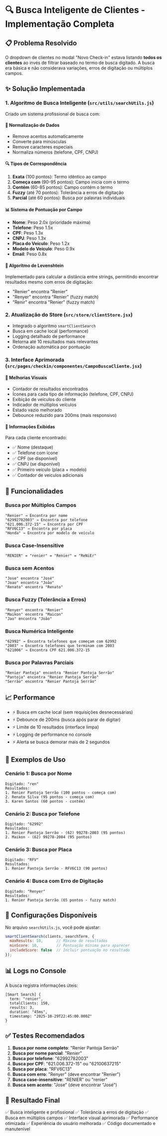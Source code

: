 # 🔍 Busca Inteligente de Clientes - Implementação Completa

## 📋 Problema Resolvido

O dropdown de clientes no modal "Novo Check-in" estava listando **todos os clientes** ao invés de filtrar baseado no termo de busca digitado. A busca era básica e não considerava variações, erros de digitação ou múltiplos campos.

## ✨ Solução Implementada

### 1. **Algoritmo de Busca Inteligente** (`src/utils/searchUtils.js`)

Criado um sistema profissional de busca com:

#### 🎯 Normalização de Dados
- Remove acentos automaticamente
- Converte para minúsculas
- Remove caracteres especiais
- Normaliza números (telefone, CPF, CNPJ)

#### 🔍 Tipos de Correspondência
1. **Exata** (100 pontos): Termo idêntico ao campo
2. **Começa com** (90-95 pontos): Campo inicia com o termo
3. **Contém** (60-85 pontos): Campo contém o termo
4. **Fuzzy** (até 70 pontos): Tolerância a erros de digitação
5. **Parcial** (até 60 pontos): Busca por palavras individuais

#### 📊 Sistema de Pontuação por Campo
- **Nome**: Peso 2.0x (prioridade máxima)
- **Telefone**: Peso 1.5x
- **CPF**: Peso 1.3x
- **CNPJ**: Peso 1.3x
- **Placa do Veículo**: Peso 1.2x
- **Modelo do Veículo**: Peso 0.9x
- **Email**: Peso 0.8x

#### 🧮 Algoritmo de Levenshtein
Implementado para calcular a distância entre strings, permitindo encontrar resultados mesmo com erros de digitação:
- "Renier" encontra "Renier"
- "Renyer" encontra "Renier" (fuzzy match)
- "Renir" encontra "Renier" (fuzzy match)

### 2. **Atualização do Store** (`src/store/clientStore.jsx`)

- Integrado o algoritmo `smartClientSearch`
- Busca em cache local (performance)
- Logging detalhado de performance
- Retorna até 10 resultados mais relevantes
- Ordenação automática por pontuação

### 3. **Interface Aprimorada** (`src/pages/checkin/componentes/CampoBuscaCliente.jsx`)

#### 🎨 Melhorias Visuais
- Contador de resultados encontrados
- Ícones para cada tipo de informação (telefone, CPF, CNPJ)
- Exibição de veículos do cliente
- Indicador de múltiplos veículos
- Estado vazio melhorado
- Debounce reduzido para 200ms (mais responsivo)

#### 📱 Informações Exibidas
Para cada cliente encontrado:
- ✅ Nome (destaque)
- ✅ Telefone com ícone
- ✅ CPF (se disponível)
- ✅ CNPJ (se disponível)
- ✅ Primeiro veículo (placa + modelo)
- ✅ Contador de veículos adicionais

## 🚀 Funcionalidades

### Busca por Múltiplos Campos
```
"Renier" → Encontra por nome
"62992782003" → Encontra por telefone
"621.006.372-15" → Encontra por CPF
"RFV6C13" → Encontra por placa
"Honda" → Encontra por modelo de veículo
```

### Busca Case-Insensitive
```
"RENIER" = "renier" = "Renier" = "ReNiEr"
```

### Busca sem Acentos
```
"Jose" encontra "José"
"Joao" encontra "João"
"Renato" encontra "Renato"
```

### Busca Fuzzy (Tolerância a Erros)
```
"Renyer" encontra "Renier"
"Maikon" encontra "Maicon"
"Jao" encontra "João"
```

### Busca Numérica Inteligente
```
"62992" → Encontra telefones que começam com 62992
"2003" → Encontra telefones que terminam com 2003
"621006" → Encontra CPF 621.006.372-15
```

### Busca por Palavras Parciais
```
"Renier Pantoja" encontra "Renier Pantoja Serrão"
"Pantoja" encontra "Renier Pantoja Serrão"
"Serrão" encontra "Renier Pantoja Serrão"
```

## 📈 Performance

- ⚡ Busca em cache local (sem requisições desnecessárias)
- ⚡ Debounce de 200ms (busca após parar de digitar)
- ⚡ Limite de 10 resultados (interface limpa)
- ⚡ Logging de performance no console
- ⚡ Alerta se busca demorar mais de 2 segundos

## 🎯 Exemplos de Uso

### Cenário 1: Busca por Nome
```
Digitado: "ren"
Resultados:
1. Renier Pantoja Serrão (100 pontos - começa com)
2. Renato Silva (95 pontos - começa com)
3. Karen Santos (60 pontos - contém)
```

### Cenário 2: Busca por Telefone
```
Digitado: "62992"
Resultados:
1. Renier Pantoja Serrão - (62) 99278-2003 (95 pontos)
2. Maikon - (62) 99278-2004 (95 pontos)
```

### Cenário 3: Busca por Placa
```
Digitado: "RFV"
Resultados:
1. Renier Pantoja Serrão - RFV6C13 (90 pontos)
```

### Cenário 4: Busca com Erro de Digitação
```
Digitado: "Renyer"
Resultados:
1. Renier Pantoja Serrão (65 pontos - fuzzy match)
```

## 🔧 Configurações Disponíveis

No arquivo `searchUtils.js`, você pode ajustar:

```javascript
smartClientSearch(clients, searchTerm, {
  maxResults: 10,      // Máximo de resultados
  minScore: 10,        // Pontuação mínima para aparecer
  includeScore: false  // Incluir pontuação no resultado
});
```

## 📊 Logs no Console

A busca registra informações úteis:

```
[Smart Search] {
  term: "renier",
  totalClients: 150,
  results: 3,
  duration: "45ms",
  timestamp: "2025-10-29T22:45:00.000Z"
}
```

## ✅ Testes Recomendados

1. **Busca por nome completo**: "Renier Pantoja Serrão"
2. **Busca por nome parcial**: "Renier"
3. **Busca por telefone**: "62992782003"
4. **Busca por CPF**: "621.006.372-15" ou "62100637215"
5. **Busca por placa**: "RFV6C13"
6. **Busca com erro**: "Renyer" (deve encontrar "Renier")
7. **Busca case-insensitive**: "RENIER" ou "renier"
8. **Busca sem acento**: "Jose" (deve encontrar "José")

## 🎉 Resultado Final

✅ Busca inteligente e profissional
✅ Tolerância a erros de digitação
✅ Busca em múltiplos campos
✅ Interface visual aprimorada
✅ Performance otimizada
✅ Experiência do usuário melhorada
✅ Código documentado e manutenível
